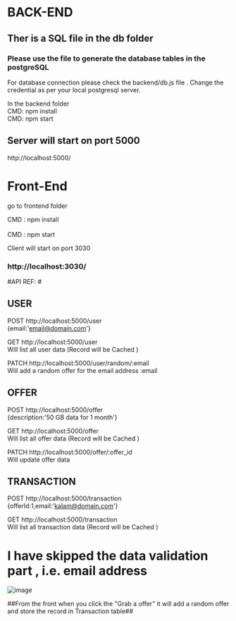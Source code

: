 # BACK-END #

## Ther is a  SQL file in the db folder ##

### Please use the file to generate the database tables in the postgreSQL ###

For  database connection please check the backend/db.js file . Change  the credential as per your local postgresql server.

In the backend  folder <br />
CMD: npm install  <br />
CMD: npm start  <br />

## Server will start on port 5000 ##
 http://localhost:5000/

# Front-End #

go to frontend folder 

CMD : npm install   <br /> <br />
CMD : npm start <br />

Client  will start on port 3030 
### http://localhost:3030/ ###



#API REF: #
## USER ##
POST http://localhost:5000/user  <br />
{email:'email@domain.com'}  

GET http://localhost:5000/user  <br />
Will list all user data  (Record will be Cached ) 

PATCH http://localhost:5000/user/random/:email  <br />
Will add a random offer for the email address :email 

## OFFER ##
POST http://localhost:5000/offer  <br />
{description:'50 GB data for 1 month'}  

GET http://localhost:5000/offer  <br />
Will list all offer  data  (Record will be Cached ) 

PATCH http://localhost:5000/offer/:offer_id  <br />
Will update offer data


## TRANSACTION ##
POST http://localhost:5000/transaction  <br />
{offerId:1,email:'kalam@domain.com'}  

GET http://localhost:5000/transaction  <br />
Will list all transaction  data  (Record will be Cached ) 



# I have skipped the data validation part , i.e. email address #

![image](https://user-images.githubusercontent.com/4152357/161098016-c5132317-cedd-457c-96a6-848fd3d9f2be.png)

##From the front when you click the "Grab a offer" it will add a random offer and store the record in Transaction table##
